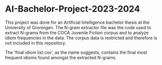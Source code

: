 # AI-Bachelor-Project-2023-2024

This project was done for an Artificial Intelligence bachelor thesis at the University of Groningen. The N-gram extractor file was the code used to extract N-grams from the COCA Juvenile Fiction corpus and to analyze idiom frequencies in the data. The corpus data is restricted and therefore is not included in this repository.

The 'final idiom list.csv', as the name suggests, contains the final most frequent idioms found amongst the extracted N-grams.
